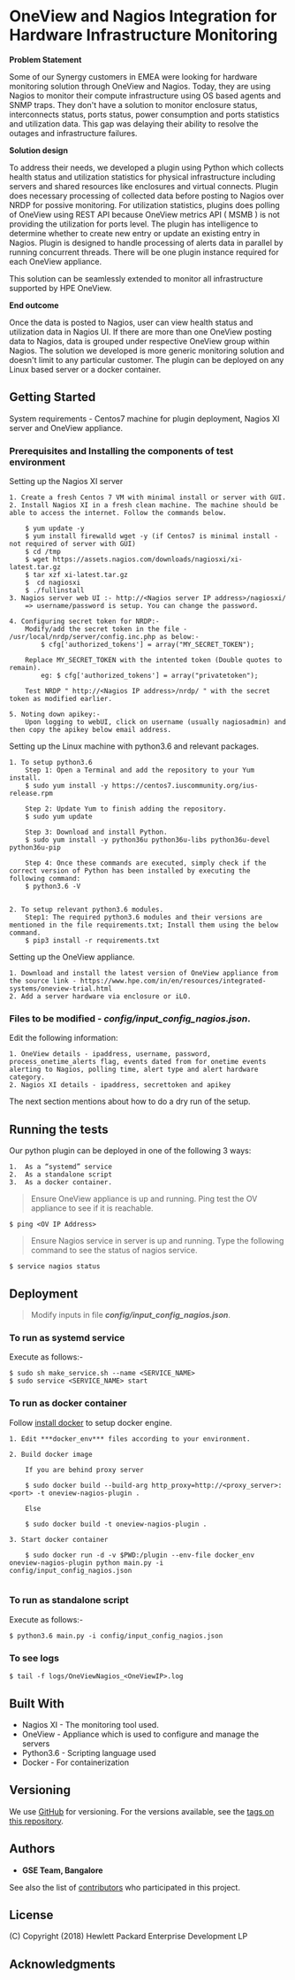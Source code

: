 # OneView and Nagios Integration for Hardware Infrastructure Monitoring

**Problem Statement**

Some of our Synergy customers in EMEA were looking for hardware monitoring solution through OneView and Nagios. Today, they are using Nagios to monitor their compute infrastructure using OS based agents and SNMP traps. They don't have a solution to monitor enclosure status, interconnects status, ports status, power consumption and ports statistics and utilization data. This gap was delaying their ability to resolve the outages and infrastructure failures.

**Solution design**

To address their needs, we developed a plugin using Python which collects health status and utilization statistics for physical infrastructure including servers and shared resources like enclosures and virtual connects. Plugin does necessary processing of collected data before posting to Nagios over NRDP for possive monitoring. For utilization statistics, plugins does polling of OneView using REST API because OneView metrics API ( MSMB ) is not providing the utilization for ports level. The plugin has intelligence to determine whether to create new entry or update an existing entry in Nagios. Plugin is designed to handle processing of alerts data in parallel by running concurrent threads. There will be one plugin instance required for each OneView appliance.

This solution can be seamlessly extended to monitor all infrastructure supported by HPE OneView.


**End outcome**

Once the data is posted to Nagios, user can view health status and utilization data in Nagios UI. If there are more than one OneView posting data to Nagios, data is grouped under respective OneView group within Nagios. The solution we developed is more generic monitoring solution and doesn't limit to any particular customer. The plugin can be deployed on any Linux based server or a docker container.


## Getting Started

System requirements - Centos7 machine for plugin deployment, Nagios XI server and OneView appliance.

### Prerequisites and Installing the components of test environment

Setting up the Nagios XI server
```
1. Create a fresh Centos 7 VM with minimal install or server with GUI. 
2. Install Nagios XI in a fresh clean machine. The machine should be able to access the internet. Follow the commands below. 

	$ yum update -y
	$ yum install firewalld wget -y (if Centos7 is minimal install - not required of server with GUI)
	$ cd /tmp
	$ wget https://assets.nagios.com/downloads/nagiosxi/xi-latest.tar.gz
	$ tar xzf xi-latest.tar.gz
	$  cd nagiosxi
	$ ./fullinstall
3. Nagios server web UI :- http://<Nagios server IP address>/nagiosxi/ 
	=> username/password is setup. You can change the password. 

4. Configuring secret token for NRDP:-
	Modify/add the secret token in the file - /usr/local/nrdp/server/config.inc.php as below:-
		$ cfg['authorized_tokens'] = array("MY_SECRET_TOKEN");
	
	Replace MY_SECRET_TOKEN with the intented token (Double quotes to remain).
		eg: $ cfg['authorized_tokens'] = array("privatetoken");
		
	Test NRDP " http://<Nagios IP address>/nrdp/ " with the secret token as modified earlier. 
	
5. Noting down apikey:-
	Upon logging to webUI, click on username (usually nagiosadmin) and then copy the apikey below email address. 
```

Setting up the Linux  machine with python3.6 and relevant packages. 
```
1. To setup python3.6
	Step 1: Open a Terminal and add the repository to your Yum install.
	$ sudo yum install -y https://centos7.iuscommunity.org/ius-release.rpm
	
	Step 2: Update Yum to finish adding the repository.
	$ sudo yum update
	
	Step 3: Download and install Python.		
	$ sudo yum install -y python36u python36u-libs python36u-devel python36u-pip
	
	Step 4: Once these commands are executed, simply check if the correct version of Python has been installed by executing the following command:
	$ python3.6 -V
	
	
2. To setup relevant python3.6 modules. 
	Step1: The required python3.6 modules and their versions are mentioned in the file requirements.txt; Install them using the below command.
	$ pip3 install -r requirements.txt
```
Setting up the OneView appliance. 
```
1. Download and install the latest version of OneView appliance from the source link - https://www.hpe.com/in/en/resources/integrated-systems/oneview-trial.html
2. Add a server hardware via enclosure or iLO.
```

### Files to be modified - ***config/input_config_nagios.json***.

Edit the following information:
```
1. OneView details - ipaddress, username, password, process_onetime_alerts flag, events dated from for onetime events alerting to Nagios, polling time, alert type and alert hardware category.
2. Nagios XI details - ipaddress, secrettoken and apikey
```

The next section mentions about how to do a dry run of the setup.

## Running the tests

Our python plugin can be deployed in one of the following 3 ways:
```
1. 	As a “systemd” service
2.	As a standalone script
3.	As a docker container. 
```

> Ensure OneView appliance is up and running. Ping test the OV appliance to see if it is reachable. 

`$ ping <OV IP Address>`

> Ensure Nagios service in server is up and running. Type the following command to see the status of nagios service. 

`$ service nagios status`


## Deployment

> Modify inputs in file ***config/input_config_nagios.json***.

### To run as systemd service

Execute as follows:-
```
$ sudo sh make_service.sh --name <SERVICE_NAME>
$ sudo service <SERVICE_NAME> start
```

### To run as docker container

Follow [install docker](https://docs.docker.com/install/linux/docker-ee/centos/) to setup docker engine.

```
1. Edit ***docker_env*** files according to your environment.

2. Build docker image 

	If you are behind proxy server

	$ sudo docker build --build-arg http_proxy=http://<proxy_server>:<port> -t oneview-nagios-plugin .

	Else

	$ sudo docker build -t oneview-nagios-plugin .

3. Start docker container
	
	$ sudo docker run -d -v $PWD:/plugin --env-file docker_env oneview-nagios-plugin python main.py -i config/input_config_nagios.json
	
```

### To run as standalone script

Execute as follows:-

```
$ python3.6 main.py -i config/input_config_nagios.json
```

### To see logs

`$ tail -f logs/OneViewNagios_<OneViewIP>.log`

	
## Built With

* Nagios XI - The monitoring tool used.
* OneView - Appliance which is used to configure and manage the servers
* Python3.6 - Scripting language used
* Docker - For containerization


## Versioning

We use [GitHub](http://github.org/) for versioning. For the versions available, see the [tags on this repository](https://github.com/your/project/tags). 

## Authors

* **GSE Team, Bangalore** 

See also the list of [contributors](https://github.hpe.com/GSE/oneview-nagios/graphs/contributors) who participated in this project.

## License

(C) Copyright (2018) Hewlett Packard Enterprise Development LP

## Acknowledgments

